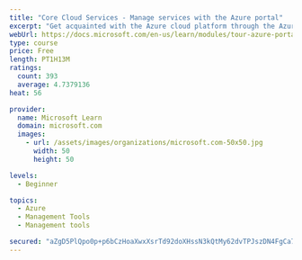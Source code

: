 ```yaml
---
title: "Core Cloud Services - Manage services with the Azure portal"
excerpt: "Get acquainted with the Azure cloud platform through the Azure portal, where you create and manage all of your Azure resources."
webUrl: https://docs.microsoft.com/en-us/learn/modules/tour-azure-portal/
type: course
price: Free
length: PT1H13M
ratings:
  count: 393
  average: 4.7379136
heat: 56

provider:
  name: Microsoft Learn
  domain: microsoft.com
  images:
    - url: /assets/images/organizations/microsoft.com-50x50.jpg
      width: 50
      height: 50

levels:
  - Beginner

topics:
  - Azure
  - Management Tools
  - Management tools

secured: "aZgD5PlQpo0p+p6bCzHoaXwxXsrTd92doXHssN3kQtMy62dvTPJszDN4FgCa7sDrlY9WgVhbOFR8OLDWajqGMMzqUrGQizvnwI7ikgwR7T4wWQkxewpvQynGJorRBo9ZIILVaZeZUXTBQmESqAXXqRlH6pCjkNIG7EgH4npRTEZd3yPdCk2o2997+yKePshC+Yqy5+85R8rNuhijhoP20yTT/D4U+cxh1q+PtS1CY7Ha9pR8OaBp5AwSx0B/8C2WcXJQ5wDP+GNKtwcJegu3wweZlLFRKFV5q7D9jWD5noIA1WlJhpy1Ag16WCmA4viMMiKGeCbg9zAHrJIyf8bR1qJervdMrrAMNJ/hMUMBMH6zNO3apGwtTUkLuaXsqzTiP2uUmWPsVw56Wjilg98c7QGGMHIQF/NVwqZmYnm6dQE=;UXUEmfYyIIB53AIQC2aqaw=="
---
```



